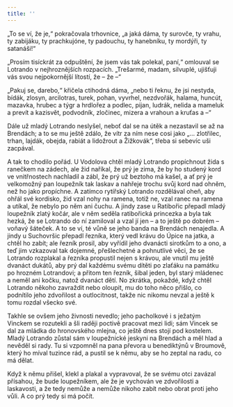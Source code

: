 ```yaml
---
title: ''
---
```


„To se ví, že je,“ pokračovala trhovnice, „a jaká dáma, ty surovče, ty vrahu, ty zabijáku, ty prachkujóne, ty padouchu, ty hanebníku, ty mordýři, ty satanáši!“

„Prosím tisíckrát za odpuštění, že jsem vás tak polekal, paní,“ omlouval se Lotrando v nejhroznějších rozpacích. „Trešarmé, madam, silvuplé, ujišťuji vás svou nejpokornější lítostí, že – že –“

„Pakuj se, darebo,“ křičela ctihodná dáma, „nebo ti řeknu, že jsi nestyda, bídák, zlosyn, arcilotras, turek, pohan, vyvrhel, nezdvořák, halama, huncút, mazavka, hrubec a týgr a hrdlořez a podlec, pijan, ludrák, nelida a mameluk a prevít a kazisvět, podvodník, zločinec, mizera a vrahoun a kruťas a –“

Dále už mladý Lotrando neslyšel, neboť dal se na útěk a nezastavil se až na Brendách; a to se mu ještě zdálo, že vítr za ním nese cosi jako „… zlotřilec, trhan, lajdák, obejda, rabiát a lidožrout a Žižkovák“, třeba si sebevíc uši zacpával.

A tak to chodilo pořád. U Vodolova chtěl mladý Lotrando propíchnout žida s ranečkem na zádech, ale žid naříkal, že prý je zima, že by ho studený kord ve vnitřnostech nachladil a zábl, že prý už beztoho má kašel, a ať prý je velkomožný pan loupežník tak laskav a nahřeje trochu svůj kord nad ohněm, než ho jako propíchne. A zatímco rytířský Lotrando rozdělával oheň, aby ohřál své kordisko, žid vzal nohy na ramena, totiž ne, vzal ranec na ramena a utíkal, že nebylo po něm ani čuchu. A jindy zase u Ratibořic přepadl mladý loupežník zlatý kočár, ale v něm seděla ratibořická princezka a byla tak hezká, že se Lotrando do ní zamiloval a vzal jí jen – a to ještě po dobrém – voňavý šáteček. A to se ví, té vůně se jeho banda na Brendách nenajedla. A jindy u Suchovršic přepadl řezníka, který vedl krávu do Úpice na jatka, a chtěl ho zabít; ale řezník prosil, aby vyřídil jeho dvanácti sirotkům to a ono, a teď jim vzkazoval tak dojemné, přešlechetné a pohnutlivé věci, že se Lotrando rozplakal a řezníka propustil nejen s krávou, ale vnutil mu ještě dvanáct dukátů, aby prý dal každému svému dítěti po zlaťáku na památku po hrozném Lotrandovi; a přitom ten řezník, šibal jeden, byl starý mládenec a neměl ani kočku, natož dvanáct dětí. No zkrátka, pokaždé, když chtěl Lotrando někoho zavraždit nebo oloupit, mu do toho něco přišlo, co podnítilo jeho zdvořilost a outlocitnost, takže nic nikomu nevzal a ještě k tomu rozdal všecko své.

Takhle se ovšem jeho živnosti nevedlo; jeho pacholkové i s ježatým Vinckem se rozutekli a šli raději poctivě pracovat mezi lidi; sám Vincek se dal za mládka do hronovského mlejna, co ještě dnes stojí pod kostelem. Mladý Lotrando zůstal sám v loupežnické jeskyni na Brendách a měl hlad a nevěděl si rady. Tu si vzpomněl na pana převora u benediktýnů v Broumově, který ho míval tuzince rád, a pustil se k němu, aby se ho zeptal na radu, co má dělat.

Když k němu přišel, klekl a plakal a vypravoval, že se svému otci zavázal přísahou, že bude loupežníkem, ale že je vychován ve zdvořilosti a laskavosti, a že tedy nemůže a nemůže nikoho zabít nebo obrat proti jeho vůli. A co prý tedy si má počít.
